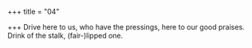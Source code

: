 +++
title = "04"

+++
Drive here to us, who have the pressings, here to our good praises. Drink of the stalk, (fair-)lipped one.